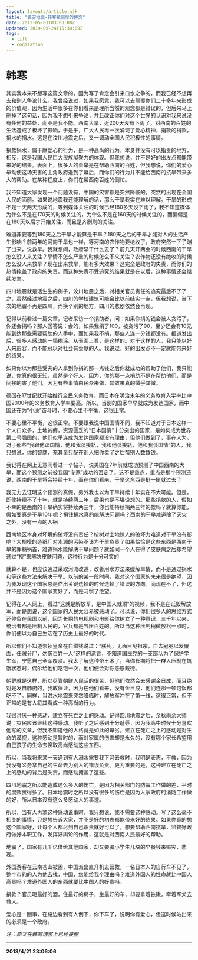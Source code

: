 ```yaml
---
layout: layouts/article.njk
title: "雅安地震-韩寒被删除的博文"
date: 2013-05-01T03:03:08Z
updated: 2019-09-24T15:38:09Z
tags:
  - lift
  - cogitation
---
```


# 韩寒

其实我本来不想写这篇文章的，因为写了肯定会引来口水之争的，而我已经不想再去和别人争论什么。我曾经说过，如果我愿意，我可以去颠覆你们二十多年来形成的价值观，因为生活中很多在你们看来是理所当然的观念都是错误的，但后来马上删掉了这句话，因为我不想引来争论，并且改正你们对这个世界的认识对我来说没有任何的益处，而不是我不能。西南大旱，近200天没有下雨了，对西南的百姓的生活造成了极坏了影响，于是乎，广大人民再一次涌现了爱心精神，捐款的捐款，捐水的捐水。这是在汶川地震之后，又一调动全国人民积极性的事情。

捐款捐水，属于献爱心的行为，是一种高尚的行为，本身并没有可以指责的地方，相反，这是我国人民巨大民族凝聚力的体现。但我想说，并不是好的出发点都能带来好的结果。表面上，很多人的善举是在帮助西南的百姓，但我想说，你们的爱心举动使这场灾害的主角政府退到了幕后，而你们的行为并不能给西南的抗旱带来多大的帮助。在某种程度上，你们在帮西南百姓的倒忙。

我不知道大家发现一个问题没有，中国的灾害都是突然降临的，突然的出现在全国人民的面前。如果说地震我还能理解的话，那么干旱我实在难以理解。干旱的形成不是一天两天形成的，等到媒体关注的时候已经180多天没下雨了，我不知道媒体为什么不是在170天的时候关注的，为什么不是在160天的时候关注的，而偏偏是在180天以后才开始关注，而且是齐刷刷的关注。

难道非要等到180天之后干旱才能算是干旱？180天之后的干旱才能对人的生活产生影响？前两年的河南干旱也一样，等河南的农作物要绝收了，政府突然一下子蹦了出来，说救旱。我就想问，政府早干什么去了？前几天开两会的时候西南的干旱怎么没人来关注？旱情不怎么严重的时候怎么不来关注？农作物还没有绝收的时候怎么没人来救旱？现在出来救旱，能有多大效果？这完全是政府的失责，而你们的热情掩盖了政府的失责。而这种失责不受追究的结果就是在以后，这种事情还会继续发生。

四川地震就是活生生的例子，汶川地震之后，对相关官员责任的追究最后不了了之，虽然经过地震之后，四川的学校建筑可能会比以前结实一点，但我想说，当下次的地震不再是四川，而换个别的地方，四川的悲剧依然会再现。

记得以前看过一篇文章，记者采访一个捐助者，问：如果你捐的钱会被人贪污了，你还会捐吗？那人回答说：会的，如果我捐了100，被贪污了90，至少还会有10元能到达那些需要帮助的人手中，而如果我不捐，那些人连一分钱都没有。报道发出后，很多人感动的一塌糊涂。从表面上看，是这样的。对于这样的人，我只能以好人来形容，而不能冠以对社会有贡献的人。我说过，好的出发点不一定就能带来好的结果。

如果你以为那些受灾的人拿到你捐的那一点钱之后你就成功的帮助了他们，我只能说，你真的很无知，虽然是个好人。因为，你的那一点捐助不是在帮助他们，而是间接的害了他们。因为有些事情由民众来做，其效果真的微乎其微。

德国在17世纪就开始推行全民义务教育，而日本在明治末年的义务教育入学率比中国2000年的义务教育入学率要高。所以，当别的国家早早就成为发达国家，而中国还在为“小康”奋斗时，不要心里不平衡，这很正常。

不要心里不平衡，这很正常。不要跟我说中国国情不同，我不知道对于日本这样一个人口众多，土地贫瘠，资源匮乏的“日本国情”十分突出的国家，是如何成为世界第二号强国的，他们似乎连成为发达国家都没有理由，但他们做到了，事在人为。对于那些“我跟他谈国情，他和我谈接轨，我和他谈接轨，他和我谈国情”的人，我只想说，你的智商，充其量只配在别人把你卖了之后帮别人数数钱。

我记得在网上无意间看过一个帖子，说美国在7年前就成功预测了中国西南的大旱，而这个预测之前被我国“专家”成功的否定了。这不是重点，重点是那个预测还说，西南的干旱将会持续十年，而在你们看来，干旱这东西是挺一挺就过去了

我无力去证明这个预测的真假，另外我也以为干旱持续十年实在不大可能。但是，即使持续不了十年，就是持续两三年，后果也是不堪设想的。那些捐款的人，假如不幸的是西南的干旱确实将持续两三年，你也能持续捐两三年的款吗？就算你能，假如要真是干旱10年呢？捐钱捐水真的能解决问题吗？西南的干旱难道除了天灾之外，没有一点的人祸

西南地区本身对坏境的破坏没有责任？桉树对土地惊人的破坏力难道对干旱没有影响？大规模的造纸厂对水源的污染不该为干旱负责？如果恰恰是这些东西是西南干旱的罪魁祸首，难道捐水能解决干旱问题？就如同一个人在得了皮肤病之后却希望通过“挠”来解决皮肤问题，这种行为是十分可笑的

就算不是，也应该通过采取河流改道，改善用水方法来缓解旱情，而不是通过捐水和等这些方法来解决干旱。以前的某一段时间，我对这个国家的未来很是绝望，因为我发现这个国家总是作出关键选择的时候选择了错误的方向。而现在不了，但这并不是因为这个国家变好了，而是习惯了绝望。

记得在人人网上，看过“这就是解放军，是中国人就顶”的视频，我不是在诋毁解放军，而是想说，这个国家的人民太容易被感动了。可以说，你们很多人的思维方式还停留在民国以前，因为长期的电视剧和电影给你树立了一种意识，三千年以来，统治者都是压制人民的，官兵都是气压百姓的。所以当这种压制稍微放松一点时，你们便以为自己生活在了历史上最好的时代。

所以你们不知道崇祯皇帝在自缢钱说过：“朕死，无面目见祖宗，自去冠冕以发覆面，任贼分尸，勿伤百姓一人”这样的遗言，不知道国民党的一支部队为了保护学生军，宁愿自己全军覆没。我太了解这种帝王术了，当你长期将把一群人压制在饥饿状态时，偶尔给他们吃饱一次，他们便会对你感恩戴德。

朝鲜就是这样，所以尽管朝鲜人民活的很苦，但他们依然会去感谢金日成，而且绝对是发自肺腑的，我敢保证，因为在他们看来，没有金日成，他们连那一顿饱饭都吃不了。同样，当洪水地震来突然降临时，解放军冲在了第一线，这很正常，但不正常的是有人将其看成一种高尚的行为。

我很讨厌一种感动，建立在死亡之上的感动。记得四川地震之后，余秋雨余大师说：灾民应该继续这种感动。我听了之后感到十分耻辱，因为我高中时候十分喜欢他写的文章，但我不知道他的人格竟是如此的卑劣。建立在死亡之上的感动是对生命的漠视，这种感动是暂时的，而对家属的伤害却是永久的，没有哪个家长希望用自己孩子的生命去换取高尚感动这些东西。

所以，当我将来某一天遇到有人溺水需要我下河去救时，我明确表态，不救，因为我没有义务拿自己的生命去为别人的错误负责。更为重要的是，这种建立在死亡之上的感动的背后是失责，而感动掩盖了这些。

四川地震之所以能造成这么多人的伤亡，是因为相关部门的防震工作做的差，平时的腐败贪得多了。日本地震时之所以没有很多的伤亡是因为人家政府的消防工作做的好，所以日本没有这么多感动人的事迹。

所以，当有人再拿这种感动说事时，我只想说，我不需要这种感动。写了这么毫不相关的事情，只是想告诉大家，并不是好的初衷都能带来好的结果。如果你真的想这个国家好，让每个人都尽到自己职责就好可以了，想要帮助西南抗旱，监督好政府做好本职工作，发挥好舆论的作用，这就是对西南人民最好的帮助。

地震了，国家有几千亿借给其他国家，却又要骗小学生几块的早餐钱来赈灾，悲哀。

外国游客在云南苍山被困，中国派出直升机去营救，一名日本人的自行车不见了，整个市的的人为他去找，中国，您能给我个理由吗？难道外国人的性命就比中国人高贵吗？难道外国人的东西就要比中国人的好贵吗。

捐款？官员喝最好的酒，住最好的房子，坐最好的车，却要拿着铁锹，牵着军犬去救人。

爱心是一回事，在路边看到有人倒下，你下车了，说明你有爱心，但这时候站出来的必须是一个政府。

_注：原文在韩寒博客上已经被删_

---

**2013/4/21 23:06:06**
